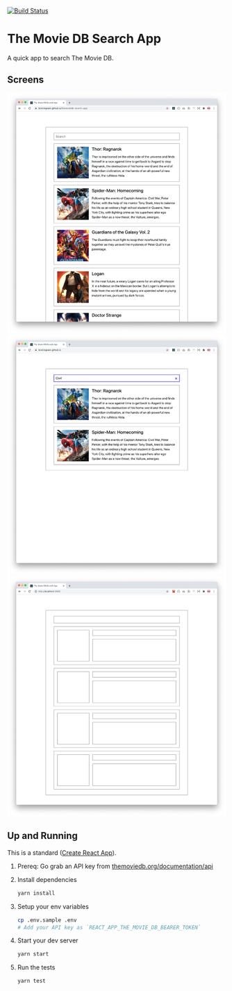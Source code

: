[![Build
Status](https://travis-ci.com/bionikspoon/themoviedb-search-app.svg?branch=main)](https://travis-ci.com/bionikspoon/themoviedb-search-app)

# The Movie DB Search App

A quick app to search The Movie DB.

## Screens

![](./docs/images/screenshot-1.png)
![](./docs/images/screenshot-2.png)
![Loading](./docs/images/screenshot-3.png)

## Up and Running

This is a standard ([Create React
App](https://github.com/facebook/create-react-app)).

1. Prereq: Go grab an API key from [themoviedb.org/documentation/api](https://www.themoviedb.org/documentation/api)
1. Install dependencies

   ```sh
   yarn install
   ```

1. Setup your env variables

   ```sh
   cp .env.sample .env
   # Add your API key as `REACT_APP_THE_MOVIE_DB_BEARER_TOKEN`
   ```

1. Start your dev server

   ```sh
   yarn start
   ```

1. Run the tests

   ```sh
   yarn test
   ```
